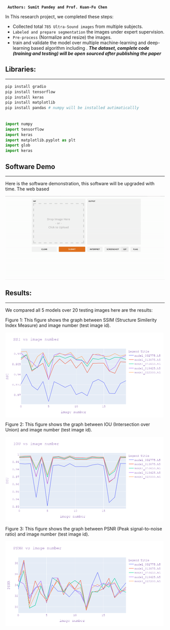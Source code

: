 **``` Authors: Sumit Pandey and Prof. Kuan-Fu Chen```**

In This research project, we completed these steps:
- Collected total ```785 Ultra-Sound images``` from multiple subjects. 
-  ```Labeled and prepare segmentation``` the images under expert supervision.
- ```Pre-process``` (Normalize and resize) the images. 
-  train and validate the model over multiple machine-learning and deep-learning based algorithm including .
**_The dataset, complete code (training and testing) will be open sourced after publishing the paper_**


## Libraries:
-----------------------------------------------------------------
``` python 
pip install gradio
pip install tensorflow 
pip install keras 
pip install matplotlib 
pip install pandas # numpy will be installed autimaticallly 


import numpy 
import tensorflow 
import keras
import matplotlib.pyplot as plt
import glob 
import keras 

```
## Software Demo 
-----------------------------------------------------------------
Here is the software demonstration, this software will be upgraded with time. The web based 

<img align="center" src="ezgif.com-gif-maker (1).gif" width="800" />

## Results: 
-----------------------------------------------------------------
We compared all 5 models over 20 testing images here are the results:

Figure 1: This figure shows the graph between  SSIM (Structure Similerity Index Measure) and image number (test image id). 

<img align="center" src="newplot (1).png" width="500" />

Figure  2: This figure shows the graph between IOU (Intersection over Union) and image number (test image id).

<img align="center" src="newplot (2).png" width="500" />

Figure  3: This figure shows the graph between PSNR (Peak signal-to-noise ratio) and image number (test image id).

<img align="center" src="newplot (4).png" width="500" />
